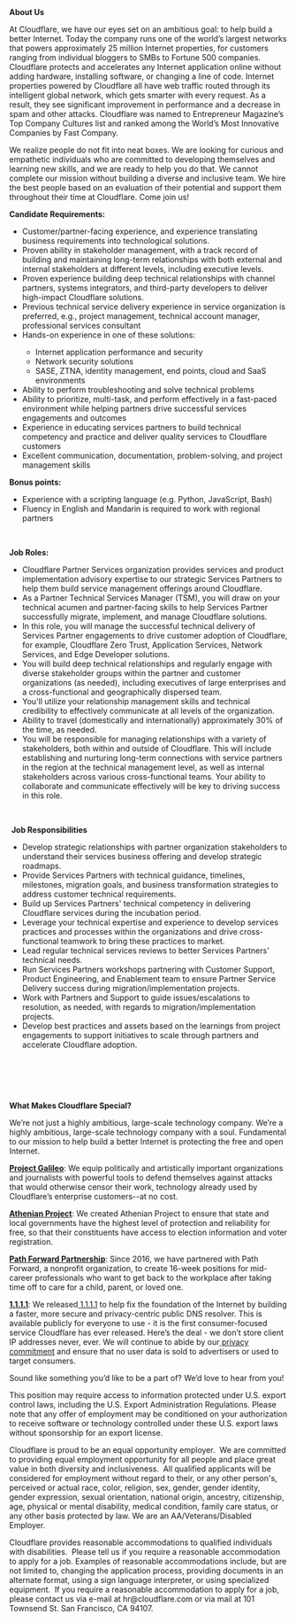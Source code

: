 <div class="content-intro">
	<div><strong>About Us</strong></div>
	<div>
		<p><span style="font-weight: 400;">At Cloudflare, we have our eyes set on an ambitious goal: to help build a better Internet. Today the company runs one of the world’s largest networks that powers approximately 25 million Internet properties, for customers ranging from individual bloggers to SMBs to Fortune 500 companies. Cloudflare protects and accelerates any Internet application online without adding hardware, installing software, or changing a line of code. Internet properties powered by Cloudflare all have web traffic routed through its intelligent global network, which gets smarter with every request. As a result, they see significant improvement in performance and a decrease in spam and other attacks. Cloudflare was named to Entrepreneur Magazine’s Top Company Cultures list and ranked among the World’s Most Innovative Companies by Fast Company.</span><span style="font-weight: 400;">&nbsp;</span></p>
		<p><span style="font-weight: 400;">We realize people do not fit into neat boxes. We are looking for curious and empathetic individuals who are committed to developing themselves and learning new skills, and we are ready to help you do that. We cannot complete our mission without building a diverse and inclusive team. We hire the best people based on an evaluation of their potential and support them throughout their time at Cloudflare. Come join us!&nbsp;</span></p>
	</div>
</div>
<p><strong>Candidate Requirements:</strong></p>
<ul>
	<li>Customer/partner-facing experience, and experience translating business requirements into technological solutions.</li>
	<li>Proven ability in stakeholder management, with a track record of building and maintaining long-term relationships with both external and internal stakeholders at different levels, including executive levels.</li>
	<li>Proven experience building deep technical relationships with channel partners, systems integrators, and third-party developers to deliver high-impact Cloudflare solutions.</li>
	<li>Previous technical service delivery experience in service organization is preferred, e.g., project management, technical account manager, professional services consultant</li>
	<li>Hands-on experience in one of these solutions:</li>
	<ul>
		<li>Internet application performance and security</li>
		<li>Network security solutions</li>
		<li>SASE, ZTNA, identity management, end points, cloud and SaaS environments</li>
	</ul>
	<li>Ability to perform troubleshooting and solve technical problems</li>
	<li>Ability to prioritize, multi-task, and perform effectively in a fast-paced environment while helping partners drive successful services engagements and outcomes</li>
	<li>Experience in educating services partners to build technical competency and practice and deliver quality services to Cloudflare customers</li>
	<li>Excellent communication, documentation, problem-solving, and project management skills</li>
</ul>
<p><strong>Bonus points:</strong></p>
<ul>
	<li>Experience with a scripting language (e.g. Python, JavaScript, Bash)</li>
	<li>Fluency in English and Mandarin is required to work with regional partners</li>
</ul>
<p>&nbsp;</p>
<p><strong>Job Roles:</strong></p>
<ul>
	<li>Cloudflare Partner Services organization provides services and product implementation advisory expertise to our strategic Services Partners to help them build service management offerings around Cloudflare.</li>
	<li>As a Partner Technical Services Manager (TSM), you will draw on your technical acumen and partner-facing skills to help Services Partner successfully migrate, implement, and manage Cloudflare solutions.</li>
	<li>In this role, you will manage the successful technical delivery of Services Partner engagements to drive customer adoption of Cloudflare, for example, Cloudflare Zero Trust, Application Services, Network Services, and Edge Developer solutions.</li>
	<li>You will build deep technical relationships and regularly engage with diverse stakeholder groups within the partner and customer organizations (as needed), including executives of large enterprises and a cross-functional and geographically dispersed team.&nbsp;</li>
	<li>You'll utilize your relationship management skills and technical credibility to effectively communicate at all levels of the organization.&nbsp;</li>
	<li>Ability to travel (domestically and internationally) approximately 30% of the time, as needed.</li>
	<li>You will be responsible for managing relationships with a variety of stakeholders, both within and outside of Cloudflare. This will include establishing and nurturing long-term connections with service partners in the region at the technical management level, as well as internal stakeholders across various cross-functional teams. Your ability to collaborate and communicate effectively will be key to driving success in this role.</li>
</ul>
<p>&nbsp;</p>
<p>&nbsp;<strong>Job Responsibilities</strong></p>
<ul>
	<li>Develop strategic relationships with partner organization stakeholders to understand their services business offering and develop strategic roadmaps.&nbsp;</li>
	<li>Provide Services Partners with technical guidance, timelines, milestones, migration goals, and business transformation strategies to address customer technical requirements.</li>
	<li>Build up Services Partners' technical competency in delivering Cloudflare services during the incubation period.</li>
	<li>Leverage your technical expertise and experience to develop services practices and processes within the organizations and drive cross-functional teamwork to bring these practices to market.</li>
	<li>Lead regular technical services reviews to better Services Partners' technical needs.</li>
	<li>Run Services Partners workshops partnering with Customer Support, Product Engineering, and Enablement team to ensure Partner Service Delivery success during migration/implementation projects.&nbsp;</li>
	<li>Work with Partners and Support to guide issues/escalations to resolution, as needed, with regards to migration/implementation projects.</li>
	<li>Develop best practices and assets based on the learnings from project engagements to support initiatives to scale through partners and accelerate Cloudflare adoption.</li>
</ul>
<p><strong>&nbsp;</strong></p>
<p><br><br></p>
<div class="content-conclusion">
	<p><strong>What Makes Cloudflare Special?</strong></p>
	<p><span style="font-weight: 400;">We’re not just a highly ambitious, large-scale technology company. We’re a highly ambitious, large-scale technology company with a soul. Fundamental to our mission to help build a better Internet is protecting the free and open Internet.</span></p>
	<p><a href="https://blog.cloudflare.com/protecting-free-expression-online/"><strong>Project Galileo</strong></a><span style="font-weight: 400;">: We equip politically and artistically important organizations and journalists with powerful tools to defend themselves against attacks that would otherwise censor their work, technology already used by Cloudflare’s enterprise customers--at no cost.</span></p>
	<p><strong><a href="https://www.cloudflare.com/athenian/">Athenian Project</a></strong><span style="font-weight: 400;">: We created Athenian Project to ensure that state and local governments have the highest level of protection and reliability for free, so that their constituents have access to election information and voter registration.</span></p>
	<p><a href="https://blog.cloudflare.com/tag/path-forward/"><strong>Path Forward Partnership</strong></a><span style="font-weight: 400;">: Since 2016, we have partnered with Path Forward, a nonprofit organization, to create 16-week positions for mid-career professionals who want to get back to the workplace after taking time off to care for a child, parent, or loved one.</span></p>
	<p><a href="https://1.1.1.1/"><strong>1.1.1.1</strong></a><span style="font-weight: 400;">: We released</span><a href="https://1.1.1.1/"> <span style="font-weight: 400;">1.1.1.1</span></a><span style="font-weight: 400;"> to help fix the foundation of the Internet by building a faster, more secure and privacy-centric public DNS resolver. This is available publicly for everyone to use - it is the first consumer-focused service Cloudflare has ever released. Here’s the deal - we don’t store client IP addresses never, ever. We will continue to abide by our</span><a href="https://developers.cloudflare.com/1.1.1.1/privacy/public-dns-resolver"> privacy commitment</a><span style="font-weight: 400;"> and ensure that no user data is sold to advertisers or used to target consumers.</span></p>
	<p><span style="font-weight: 400;">Sound like something you’d like to be a part of? We’d love to hear from you!</span></p>
	<p><span style="font-weight: 400;">This position may require access to information protected under U.S. export control laws, including the U.S. Export Administration Regulations. Please note that any offer of employment may be conditioned on your authorization to receive software or technology controlled under these U.S. export laws without sponsorship for an export license.</span></p>
	<p><span style="font-weight: 400;">Cloudflare is proud to be an equal opportunity employer. &nbsp;We are committed to providing equal employment opportunity for all people and place great value in both diversity and inclusiveness. &nbsp;All qualified applicants will be considered for employment without regard to their, or any other person's, perceived or actual</span> <span style="font-weight: 400;">race, color, religion, sex, gender, gender identity, gender expression, sexual orientation, national origin, ancestry, citizenship, age, physical or mental disability, medical condition, family care status, or any other basis protected by law. </span><span style="font-weight: 400;">We are an AA/Veterans/Disabled Employer.</span></p>
	<p><span style="font-weight: 400;">Cloudflare provides reasonable accommodations to qualified individuals with disabilities. &nbsp;Please tell us if you require a reasonable accommodation to apply for a job. Examples of reasonable accommodations include, but are not limited to, changing the application process, providing documents in an alternate format, using a sign language interpreter, or using specialized equipment. &nbsp;If you require a reasonable accommodation to apply for a job, please contact us via e-mail at </span><span style="font-weight: 400;">hr@cloudflare.com</span><span style="font-weight: 400;"> or via mail at 101 Townsend St. San Francisco, CA 94107.</span></p>
</div>